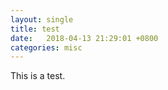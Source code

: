 ```yaml
---
layout: single
title: test
date:   2018-04-13 21:29:01 +0800
categories: misc
---
```

This is a test.
